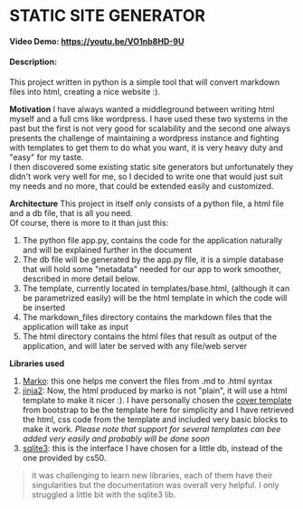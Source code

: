 # STATIC SITE GENERATOR
#### Video Demo: https://youtu.be/VO1nb8HD-9U
#### Description: 
This project written in python is a simple tool that will convert markdown files into html, creating a nice website :).  

**Motivation**
I have always wanted a middleground between writing html myself and a full cms like wordpress. I have used these two systems in the past but the first is not very good for scalability and the second one always presents the challenge of maintaining a wordpress instance and fighting with templates to get them to do what you want, it is very heavy duty and "easy" for my taste.   
I then discovered some existing static site generators but unfortunately they didn't work very well for me, so I decided to write one that would just suit my needs and no more, that could be extended easily and customized.

**Architecture**
This project in itself only consists of a python file, a html file and a db file, that is all you need.  
Of course, there is more to it than just this:
1. The python file app.py, contains the code for the application naturally and will be explained further in the document
2. The db file will be generated by the app.py file, it is a simple database that will hold some "metadata" needed for our app to work smoother, described in more detail below.
3. The template, currently located in templates/base.html, (although it can be parametrized easily) will be the html template in which the code will be inserted
4. The markdown\_files directory contains the markdown files that the application will take as input
5. The html directory contains the html files that result as output of the application, and will later be served with any file/web server

**Libraries used**
1. [Marko](https://youtu.be/VO1nb8HD-9U): this one helps me convert the files from .md to .html syntax 
2. [jinja2](https://jinja.palletsprojects.com/en/3.1.x/): Now, the html produced by marko is not "plain", it will use a html template to make it nicer :). I have personally chosen the [cover template](https://getbootstrap.com/docs/5.2/examples/cover/) from bootstrap to be the template here for simplicity and I have retrieved the html, css code from the template and included very basic blocks to make it work. _Please note that support for several templates can bee added very easily and probably will be done soon_
3. [sqlite3](https://docs.python.org/3/library/sqlite3.html): this is the interface I have chosen for a little db, instead of the one provided by cs50.

> it was challenging to learn new libraries, each of them have their singularities but the documentation was overall very helpful. I only struggled a little bit with the sqlite3 lib.


